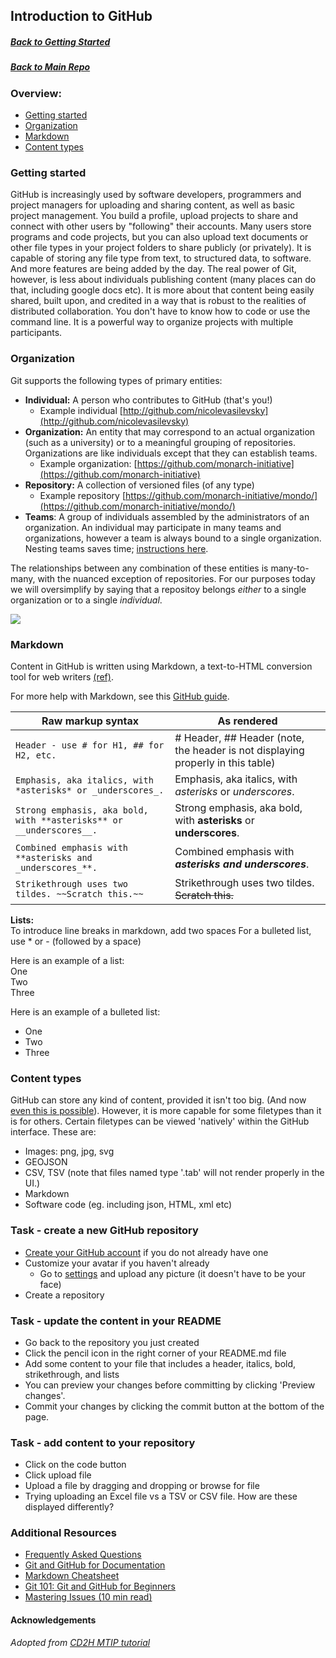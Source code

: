 ## Introduction to GitHub

##### [Back to Getting Started](https://github.com/jamesaoverton/obook/tree/master/00-gettingStarted)

##### [Back to Main Repo](https://github.com/jamesaoverton/obook)

### Overview:

- [Getting started](#getting-started)
- [Organization](#organization)
- [Markdown](#markdown)
- [Content types](#content)

### Getting started

GitHub is increasingly used by software developers, programmers and project managers for uploading and sharing content, as well as basic project management. You build a profile, upload projects to share and connect with other users by "following" their accounts. Many users store programs and code projects, but you can also upload text documents or other file types in your project folders to share publicly (or privately). It is capable of storing any file type from text, to structured data, to software. And more features are being added by the day. The real power of Git, however, is less about individuals publishing content (many places can do that, including google docs etc). It is more about that content being easily shared, built upon, and credited in a way that is robust to the realities of distributed collaboration. You don't have to know how to code or use the command line. It is a powerful way to organize projects with multiple participants.

### Organization

Git supports the following types of primary entities:

- **Individual:** A person who contributes to GitHub (that's you!)
  - Example individual [http://github.com/nicolevasilevsky](http://github.com/nicolevasilevsky)
- **Organization:** An entity that may correspond to an actual organization (such as a university) or to a meaningful grouping of repositories. Organizations are like individuals except that they can establish teams.
  - Example organization: [https://github.com/monarch-initiative](https://github.com/monarch-initiative)
- **Repository:** A collection of versioned files (of any type)
  - Example repository [https://github.com/monarch-initiative/mondo/](https://github.com/monarch-initiative/mondo/)
- **Teams**: A group of individuals assembled by the administrators of an organization. An individual may participate in many teams and organizations, however a team is always bound to a single organization. Nesting teams saves time; [instructions here](https://github.blog/2017-06-13-nested-teams-add-depth-to-your-team-structure/).

The relationships between any combination of these entities is many-to-many, with the nuanced exception of repositories.
For our purposes today we will oversimplify by saying that a repositoy belongs _either_ to a single organization or to a single _individual_.

![](../docs/images/github-organizations-teams-repos.png)

### Markdown

Content in GitHub is written using Markdown, a text-to-HTML conversion tool for web writers [(ref)](https://kirkstrobeck.github.io/whatismarkdown.com/).

For more help with Markdown, see this [GitHub guide](https://help.github.com/categories/writing-on-github/).

| Raw markup syntax                                                   | As rendered                                                                     |
| ------------------------------------------------------------------- | ------------------------------------------------------------------------------- |
| `Header - use # for H1, ## for H2, etc.`                            | # Header, ## Header (note, the header is not displaying properly in this table) |
| `Emphasis, aka italics, with *asterisks* or _underscores_.`         | Emphasis, aka italics, with _asterisks_ or _underscores_.                       |
| `Strong emphasis, aka bold, with **asterisks** or __underscores__.` | Strong emphasis, aka bold, with **asterisks** or **underscores**.               |
| `Combined emphasis with **asterisks and _underscores_**.`           | Combined emphasis with **_asterisks and underscores_**.                         |
| `Strikethrough uses two tildes. ~~Scratch this.~~`                  | Strikethrough uses two tildes. ~~Scratch this.~~                                |

**Lists:**  
To introduce line breaks in markdown, add two spaces
For a bulleted list, use \* or - (followed by a space)

Here is an example of a list:  
One  
Two  
Three

Here is an example of a bulleted list:

- One
- Two
- Three

### Content types

GitHub can store any kind of content, provided it isn't too big. (And now [even this is possible](https://git-lfs.github.com/)).
However, it is more capable for some filetypes than it is for others. Certain filetypes can be viewed 'natively' within the GitHub interface. These are:

- Images: png, jpg, svg
- GEOJSON
- CSV, TSV (note that files named type '.tab' will not render properly in the UI.)
- Markdown
- Software code (eg. including json, HTML, xml etc)

### Task - create a new GitHub repository

- [Create your GitHub account](https://github.com/join) if you do not already have one
- Customize your avatar if you haven't already
  - Go to [settings](https://github.com/settings/profile) and upload any picture (it doesn't have to be your face)
- Create a repository

### Task - update the content in your README

- Go back to the repository you just created
- Click the pencil icon in the right corner of your README.md file
- Add some content to your file that includes a header, italics, bold, strikethrough, and lists
- You can preview your changes before committing by clicking 'Preview changes'.
- Commit your changes by clicking the commit button at the bottom of the page.

### Task - add content to your repository

- Click on the code button
- Click upload file
- Upload a file by dragging and dropping or browse for file
- Trying uploading an Excel file vs a TSV or CSV file. How are these displayed differently?

### Additional Resources

- [Frequently Asked Questions](https://docs.google.com/document/d/1UNNxrOpHm7B9hw2Xn2JP_O1DYa7tCHx8OYEC1r0YAyU/edit#)
- [Git and GitHub for Documentation](http://www.slideshare.net/annegentle/git-and-github-for-documentation)
- [Markdown Cheatsheet](https://github.com/adam-p/markdown-here/wiki/Markdown-Cheatsheet)
- [Git 101: Git and GitHub for Beginners](http://www.slideshare.net/HubSpot/git-101-git-and-github-for-beginners)
- [Mastering Issues (10 min read)](https://guides.github.com/features/issues/)

#### Acknowledgements

_Adopted from [CD2H MTIP tutorial](https://data2health.github.io/mtip-tutorial/)_
